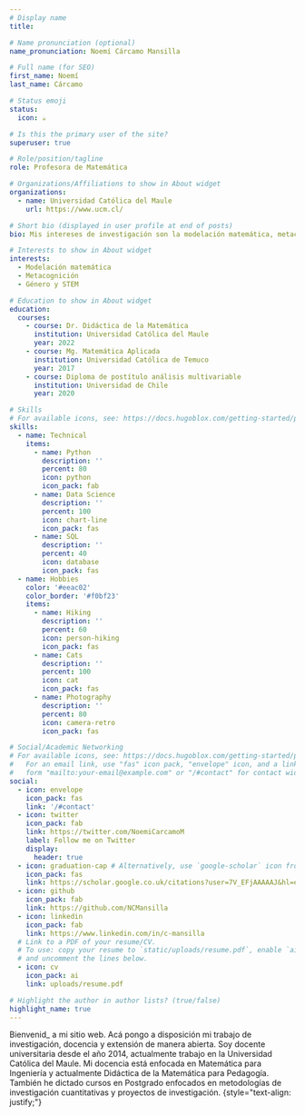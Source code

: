```yaml
---
# Display name
title: 

# Name pronunciation (optional)
name_pronunciation: Noemí Cárcamo Mansilla 

# Full name (for SEO)
first_name: Noemí
last_name: Cárcamo

# Status emoji
status:
  icon: ☕️

# Is this the primary user of the site?
superuser: true

# Role/position/tagline
role: Profesora de Matemática

# Organizations/Affiliations to show in About widget
organizations:
  - name: Universidad Católica del Maule
    url: https://www.ucm.cl/

# Short bio (displayed in user profile at end of posts)
bio: Mis intereses de investigación son la modelación matemática, metacognición, género y STEM.

# Interests to show in About widget
interests:
  - Modelación matemática
  - Metacognición
  - Género y STEM

# Education to show in About widget
education:
  courses:
    - course: Dr. Didáctica de la Matemática
      institution: Universidad Católica del Maule
      year: 2022
    - course: Mg. Matemática Aplicada
      institution: Universidad Católica de Temuco
      year: 2017
    - course: Diploma de postítulo análisis multivariable
      institution: Universidad de Chile
      year: 2020

# Skills
# For available icons, see: https://docs.hugoblox.com/getting-started/page-builder/#icons
skills:
  - name: Technical
    items:
      - name: Python
        description: ''
        percent: 80
        icon: python
        icon_pack: fab
      - name: Data Science
        description: ''
        percent: 100
        icon: chart-line
        icon_pack: fas
      - name: SQL
        description: ''
        percent: 40
        icon: database
        icon_pack: fas
  - name: Hobbies
    color: '#eeac02'
    color_border: '#f0bf23'
    items:
      - name: Hiking
        description: ''
        percent: 60
        icon: person-hiking
        icon_pack: fas
      - name: Cats
        description: ''
        percent: 100
        icon: cat
        icon_pack: fas
      - name: Photography
        description: ''
        percent: 80
        icon: camera-retro
        icon_pack: fas

# Social/Academic Networking
# For available icons, see: https://docs.hugoblox.com/getting-started/page-builder/#icons
#   For an email link, use "fas" icon pack, "envelope" icon, and a link in the
#   form "mailto:your-email@example.com" or "/#contact" for contact widget.
social:
  - icon: envelope
    icon_pack: fas
    link: '/#contact'
  - icon: twitter
    icon_pack: fab
    link: https://twitter.com/NoemiCarcamoM
    label: Follow me on Twitter
    display:
      header: true
  - icon: graduation-cap # Alternatively, use `google-scholar` icon from `ai` icon pack
    icon_pack: fas
    link: https://scholar.google.co.uk/citations?user=7V_EFjAAAAAJ&hl=es&authuser=1
  - icon: github
    icon_pack: fab
    link: https://github.com/NCMansilla
  - icon: linkedin
    icon_pack: fab
    link: https://www.linkedin.com/in/c-mansilla  
  # Link to a PDF of your resume/CV.
  # To use: copy your resume to `static/uploads/resume.pdf`, enable `ai` icons in `params.yaml`,
  # and uncomment the lines below.
  - icon: cv
    icon_pack: ai
    link: uploads/resume.pdf

# Highlight the author in author lists? (true/false)
highlight_name: true
---
```


Bienvenid_ a mi sitio web. Acá pongo a disposición mi trabajo de investigación, docencia y extensión de manera abierta. Soy docente universitaria desde el año 2014, actualmente trabajo en la Universidad Católica del Maule. Mi docencia está enfocada en Matemática para Ingeniería y actualmente Didáctica de la Matemática para Pedagogía. También he dictado cursos en Postgrado enfocados en metodologías de investigación cuantitativas y proyectos de investigación.
{style="text-align: justify;"}
